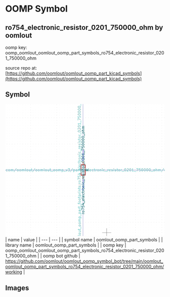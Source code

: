 # OOMP Symbol  
## ro754_electronic_resistor_0201_750000_ohm  by oomlout  
  
oomp key: oomp_oomlout_oomlout_oomp_part_symbols_ro754_electronic_resistor_0201_750000_ohm  
  
source repo at: [https://github.com/oomlout/oomlout_oomp_part_kicad_symbols](https://github.com/oomlout/oomlout_oomp_part_kicad_symbols)  
## Symbol  
  
[![working.png](working_600.png)](working.png)  
| name | value | 
| --- | --- | 
| symbol name | oomlout_oomp_part_symbols | 
| library name | oomlout_oomp_part_symbols | 
| oomp key | oomp_oomlout_oomlout_oomp_part_symbols_ro754_electronic_resistor_0201_750000_ohm | 
| oomp bot github | https://github.com/oomlout/oomlout_oomp_symbol_bot/tree/main/oomlout_oomlout_oomp_part_symbols_ro754_electronic_resistor_0201_750000_ohm/working | 
## Images  
